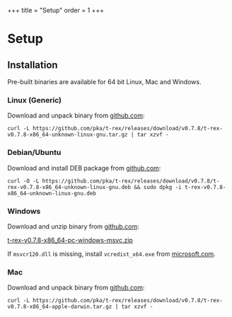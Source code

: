 +++
title = "Setup"
order = 1
+++

Setup
=====

Installation
------------

Pre-built binaries are available for 64 bit Linux, Mac and Windows.

<div class="vtab">

### Linux (Generic)

Download and unpack binary from [github.com](https://github.com/pka/t-rex/releases/latest):

`curl -L https://github.com/pka/t-rex/releases/download/v0.7.8/t-rex-v0.7.8-x86_64-unknown-linux-gnu.tar.gz | tar xzvf -`

</div><div class="vtab">

### Debian/Ubuntu

Download and install DEB package from [github.com](https://github.com/pka/t-rex/releases/latest):

`curl -O -L https://github.com/pka/t-rex/releases/download/v0.7.8/t-rex-v0.7.8-x86_64-unknown-linux-gnu.deb && sudo dpkg -i t-rex-v0.7.8-x86_64-unknown-linux-gnu.deb`

</div><div class="vtab">

### Windows

Download and unzip binary from [github.com](https://github.com/pka/t-rex/releases/latest):

[t-rex-v0.7.8-x86_64-pc-windows-msvc.zip](https://github.com/pka/t-rex/releases/download/v0.7.8/t-rex-v0.7.8-x86_64-pc-windows-msvc.zip)

If `msvcr120.dll` is missing, install `vcredist_x64.exe` from [microsoft.com](https://www.microsoft.com/download/details.aspx?id=40784).

</div><div class="vtab">

### Mac

Download and unpack binary from [github.com](https://github.com/pka/t-rex/releases/latest):

`curl -L https://github.com/pka/t-rex/releases/download/v0.7.8/t-rex-v0.7.8-x86_64-apple-darwin.tar.gz | tar xzvf -`

</div>
